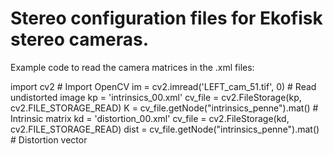 # Stereo configuration files for Ekofisk stereo cameras.

Example code to read the camera matrices in the .xml files:

  import cv2 # Import OpenCV
  im = cv2.imread('LEFT_cam_51.tif', 0) # Read undistorted image
  kp = 'intrinsics_00.xml'
  cv_file = cv2.FileStorage(kp, cv2.FILE_STORAGE_READ)
  K = cv_file.getNode("intrinsics_penne").mat() # Intrinsic matrix
  kd = 'distortion_00.xml'
  cv_file = cv2.FileStorage(kd, cv2.FILE_STORAGE_READ)
  dist = cv_file.getNode("intrinsics_penne").mat() # Distortion vector
